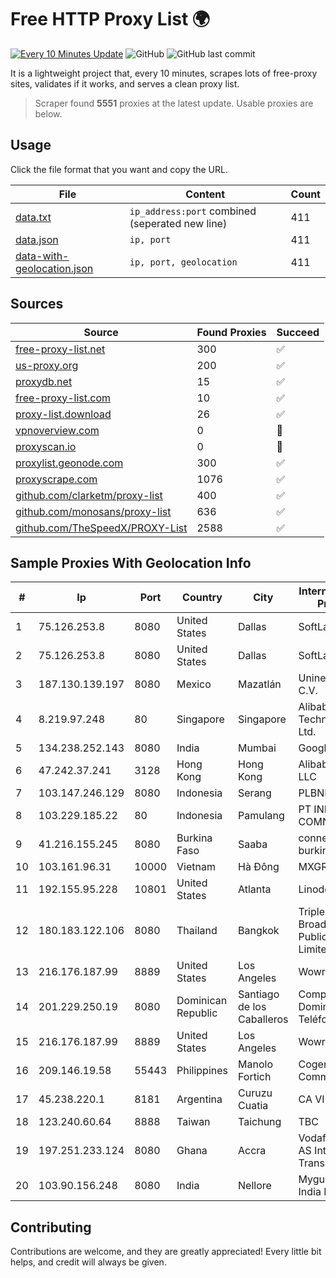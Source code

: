 
# Free HTTP Proxy List 🌍

[![Every 10 Minutes Update](https://github.com/mertguvencli/http-proxy-list/actions/workflows/main.yml/badge.svg?branch=main)](https://github.com/mertguvencli/http-proxy-list/actions/workflows/main.yml)
![GitHub](https://img.shields.io/github/license/mertguvencli/http-proxy-list)
![GitHub last commit](https://img.shields.io/github/last-commit/mertguvencli/http-proxy-list)

It is a lightweight project that, every 10 minutes, scrapes lots of free-proxy sites, validates if it works, and serves a clean proxy list.


> Scraper found **5551** proxies at the latest update. Usable proxies are below.

## Usage

Click the file format that you want and copy the URL.


|File|Content|Count|
|----|-------|-----|
|[data.txt](https://raw.githubusercontent.com/mertguvencli/http-proxy-list/main/proxy-list/data.txt)|`ip_address:port` combined (seperated new line)|411|
|[data.json](https://raw.githubusercontent.com/mertguvencli/http-proxy-list/main/proxy-list/data.json)|`ip, port`|411|
|[data-with-geolocation.json](https://raw.githubusercontent.com/mertguvencli/http-proxy-list/main/proxy-list/data-with-geolocation.json)|`ip, port, geolocation`|411|

## Sources

|Source|Found Proxies|Succeed|
|------|-------------|-------|
|[free-proxy-list.net](https://free-proxy-list.net)|300|✅|
|[us-proxy.org](https://www.us-proxy.org)|200|✅|
|[proxydb.net](http://proxydb.net)|15|✅|
|[free-proxy-list.com](https://free-proxy-list.com/?page=&port=&type%5B%5D=http&type%5B%5D=https&up_time=0&search=Search)|10|✅|
|[proxy-list.download](https://www.proxy-list.download/HTTP)|26|✅|
|[vpnoverview.com](https://vpnoverview.com/privacy/anonymous-browsing/free-proxy-servers)|0|🚫|
|[proxyscan.io](https://www.proxyscan.io)|0|🚫|
|[proxylist.geonode.com](https://proxylist.geonode.com/api/proxy-list?limit=300&page=1&sort_by=lastChecked&sort_type=desc&protocols=http,https)|300|✅|
|[proxyscrape.com](https://api.proxyscrape.com/v2/?request=displayproxies&protocol=http&timeout=10000&country=all&ssl=all&anonymity=all)|1076|✅|
|[github.com/clarketm/proxy-list](https://raw.githubusercontent.com/clarketm/proxy-list/master/proxy-list-raw.txt)|400|✅|
|[github.com/monosans/proxy-list](https://raw.githubusercontent.com/monosans/proxy-list/main/proxies/http.txt)|636|✅|
|[github.com/TheSpeedX/PROXY-List](https://raw.githubusercontent.com/TheSpeedX/PROXY-List/master/http.txt)|2588|✅|


## Sample Proxies With Geolocation Info

|#|Ip|Port|Country|City|Internet Service Provider|
|-|--|----|-------|----|-------------------------|
|1|75.126.253.8|8080|United States|Dallas|SoftLayer|
|2|75.126.253.8|8080|United States|Dallas|SoftLayer|
|3|187.130.139.197|8080|Mexico|Mazatlán|Uninet S.A. de C.V.|
|4|8.219.97.248|80|Singapore|Singapore|Alibaba (US) Technology Co., Ltd.|
|5|134.238.252.143|8080|India|Mumbai|Google LLC|
|6|47.242.37.241|3128|Hong Kong|Hong Kong|Alibaba.com LLC|
|7|103.147.246.129|8080|Indonesia|Serang|PLBNET|
|8|103.229.185.22|80|Indonesia|Pamulang|PT INDONESIA COMNETS PLUS|
|9|41.216.155.245|8080|Burkina Faso|Saaba|connecteo-burkina|
|10|103.161.96.31|10000|Vietnam|Hà Đông|MXGROUP|
|11|192.155.95.228|10801|United States|Atlanta|Linode, LLC|
|12|180.183.122.106|8080|Thailand|Bangkok|Triple T Broadband Public Company Limited|
|13|216.176.187.99|8889|United States|Los Angeles|Wowrack.com|
|14|201.229.250.19|8080|Dominican Republic|Santiago de los Caballeros|Compañía Dominicana de Teléfonos S. A.|
|15|216.176.187.99|8889|United States|Los Angeles|Wowrack.com|
|16|209.146.19.58|55443|Philippines|Manolo Fortich|Cogent Communications|
|17|45.238.220.1|8181|Argentina|Curuzu Cuatia|CA VI CU SRL|
|18|123.240.60.64|8888|Taiwan|Taichung|TBC|
|19|197.251.233.124|8080|Ghana|Accra|Vodafone Ghana AS International Transit|
|20|103.90.156.248|8080|India|Nellore|Myguru Online India Pvt Ltd|



## Contributing

Contributions are welcome, and they are greatly appreciated! Every
little bit helps, and credit will always be given.

